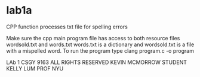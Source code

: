 # lab1a

CPP function processes txt file for spelling errors 


Make sure the cpp main program file has access to both resource files wordsold.txt and words.txt
words.txt is a dictionary
and wordsold.txt is a file with a mispelled word. 
To run the program type clang program.c -o program


LAb 1 CSGY 9163 ALL RIGHTS RESERVED 
KEVIN MCMORROW  STUDENT  KELLY LUM  PROF NYU

